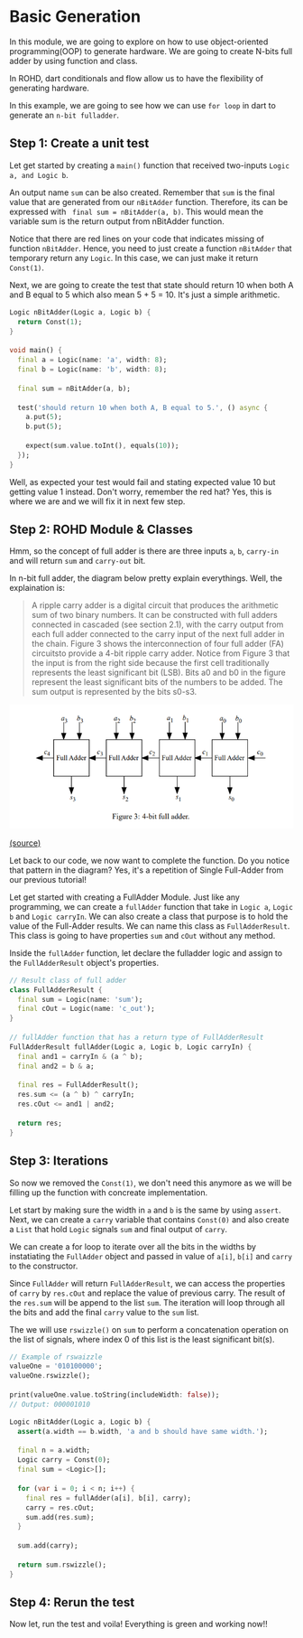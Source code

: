 # Basic Generation

In this module, we are going to explore on how to use object-oriented programming(OOP) to generate hardware. We are going to create N-bits full adder by using function and class.

In ROHD, dart conditionals and flow allow us to have the flexibility of generating hardware.

In this example, we are going to see how we can use `for loop` in dart to generate an `n-bit fulladder`.

## Step 1: Create a unit test

Let get started by creating a `main()` function that received two-inputs `Logic a, and Logic b`.

An output name `sum` can be also created. Remember that `sum` is the final value that are generated from our `nBitAdder` function. Therefore, its can be expressed with ` final sum = nBitAdder(a, b)`. This would mean the variable sum is the return output from nBitAdder function. 

Notice that there are red lines on your code that indicates missing of function `nBitAdder`. Hence, you need to just create a function `nBitAdder` that temporary return any `Logic`. In this case, we can just make it return `Const(1)`.

Next, we are going to create the test that state should return 10 when both A and B equal to 5 which also mean 5 + 5 = 10. It's just a simple arithmetic.

```dart
Logic nBitAdder(Logic a, Logic b) {
  return Const(1);
}

void main() {
  final a = Logic(name: 'a', width: 8);
  final b = Logic(name: 'b', width: 8);

  final sum = nBitAdder(a, b);

  test('should return 10 when both A, B equal to 5.', () async {
    a.put(5);
    b.put(5);

    expect(sum.value.toInt(), equals(10));
  });
}
```

Well, as expected your test would fail and stating expected value 10 but getting value 1 instead. Don't worry, remember the red hat? Yes, this is where we are and we will fix it in next few step.

## Step 2: ROHD Module & Classes

Hmm, so the concept of full adder is there are three inputs `a`, `b`, `carry-in` and will return `sum` and `carry-out` bit. 

In n-bit full adder, the diagram below pretty explain everythings. Well, the explaination is:

> A ripple carry adder is a digital circuit that produces the arithmetic sum of two binary numbers. It can be constructed with full adders connected in cascaded (see section 2.1), with the carry output from each full adder connected to the carry input of the next full adder in the chain. Figure 3 shows the interconnection of four full adder (FA) circuitsto provide a 4-bit ripple carry adder. Notice from Figure 3 that the input is from the right side because the first cell traditionally represents the least significant bit (LSB). Bits a0 and b0 in the figure represent the least significant bits of the numbers to be added. The sum output is represented by the bits s0-s3.

![Diagram 3](./ripple-carry-adder.png)

[(source)]("https://www.ece.uvic.ca/~fayez/courses/ceng465/lab_465/project1/adders.pdf")

Let back to our code, we now want to complete the function. Do you notice that pattern in the diagram? Yes, it's a repetition of Single Full-Adder from our previous tutorial! 

Let get started with creating a FullAdder Module. Just like any programming, we can create a `fullAdder` function that take in `Logic a`, `Logic b` and `Logic carryIn`. We can also create a class that purpose is to hold the value of the Full-Adder results. We can name this class as `FullAdderResult`. This class is going to have properties `sum` and `cOut` without any method.

Inside the `fullAdder` function, let declare the fulladder logic and assign to the `FullAdderResult` object's properties.

```dart
// Result class of full adder
class FullAdderResult {
  final sum = Logic(name: 'sum');
  final cOut = Logic(name: 'c_out');
}

// fullAdder function that has a return type of FullAdderResult
FullAdderResult fullAdder(Logic a, Logic b, Logic carryIn) {
  final and1 = carryIn & (a ^ b);
  final and2 = b & a;

  final res = FullAdderResult();
  res.sum <= (a ^ b) ^ carryIn;
  res.cOut <= and1 | and2;

  return res;
}
```

## Step 3: Iterations
So now we removed the `Const(1)`, we don't need this anymore as we will be filling up the function with concreate implementation. 

Let start by making sure the width in `a` and `b` is the same by using `assert`. Next, we can create a `carry` variable that contains `Const(0)` and also create a `List` that hold `Logic` signals `sum` and final output of `carry`.

We can create a for loop to iterate over all the bits in the widths by instatiating the `FullAdder` object and passed in value of `a[i]`, `b[i]` and `carry` to the constructor. 

Since `FullAdder` will return `FullAdderResult`, we can access the properties of `carry` by `res.cOut` and replace the value of previous carry. The result of the `res.sum` will be append to the list `sum`. The iteration will loop through all the bits and add the final `carry` value to the `sum` list. 

The we will use `rswizzle()` on `sum` to perform a concatenation operation on the list of signals, where index 0 of this list is the least significant bit(s).

```dart
// Example of rswaizzle
valueOne = '010100000';
valueOne.rswizzle();

print(valueOne.value.toString(includeWidth: false));
// Output: 000001010
```

```dart
Logic nBitAdder(Logic a, Logic b) {
  assert(a.width == b.width, 'a and b should have same width.');

  final n = a.width;
  Logic carry = Const(0);
  final sum = <Logic>[];

  for (var i = 0; i < n; i++) {
    final res = fullAdder(a[i], b[i], carry);
    carry = res.cOut;
    sum.add(res.sum);
  }

  sum.add(carry);

  return sum.rswizzle();
}
```

## Step 4: Rerun the test

Now let, run the test and voila! Everything is green and working now!!